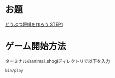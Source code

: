 # お題
[どうぶつ将棋を作ろう STEP1](https://github.com/luxiar/enjoy_ruby/wiki/%E3%81%A9%E3%81%86%E3%81%B6%E3%81%A4%E3%81%97%E3%82%87%E3%81%86%E3%81%8E%E3%82%92%E4%BD%9C%E3%82%8D%E3%81%86-STEP1)

# ゲーム開始方法
ターミナルのanimal_shogiディレクトリで以下を入力
```
bin/play
```

